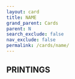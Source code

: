 ```yaml
---
layout: card
title: NAME
grand_parent: Cards
parent: N
search_exclude: false
nav_exclude: false
permalink: /cards/name/
---
```


## PRINTINGS

